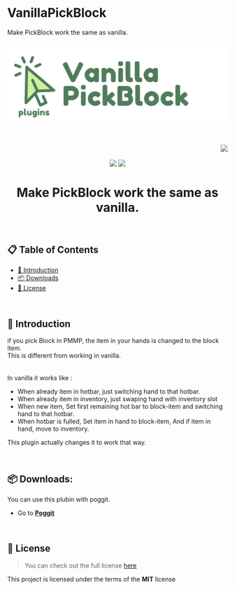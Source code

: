 # VanillaPickBlock
Make PickBlock work the same as vanilla.
<div align="center">  
  <img src="assets/title.svg"><br>  
  <h1><img src="https://views.whatilearened.today/views/github/PresentKim/VanillaPickBlock.svg?style=for-the-badge" height="24" align="right"></h1><br>  
  <br>  
  <img src="https://img.shields.io/github/stars/PresentKim/VanillaPickBlock?style=for-the-badge" height="24">  
  <img src="https://img.shields.io/github/license/PresentKim/VanillaPickBlock.svg?style=for-the-badge" height="24">  
  <h1><strong> Make PickBlock work the same as vanilla. </strong></h1><br>  
</div>  

## :clipboard: Table of Contents  
- [:book: Introduction](#book-introduction)  
- [:package: Downloads](#package-downloads)  
- [:memo: License](#memo-license)  
  
<br>  
  
## :book: Introduction  
if you pick Block in PMMP, the item in your hands is changed to the block item.  
This is different from working in vanilla.  
<br>  
In vanilla it works like :  
- When already item in hotbar, just switching hand to that hotbar.
- When already item in inventory, just swaping hand with inventory slot  
- When new item, Set first remaining hot bar to block-item and switching hand to that hotbar.  
- When hotbar is fulled, Set item in hand to block-item, And if item in hand, move to inventory.

This plugin actually changes it to work that way.  
  
<br>  
  
## :package: Downloads:  
You can use this plubin with poggit.  
- Go to [**Poggit**](https://poggit.pmmp.io/ci/PresentKim/VanillaPickBlock/~)   
  
<br>  
  
## :memo: License  
> You can check out the full license [here](LICENSE)  
  
This project is licensed under the terms of the **MIT** license  